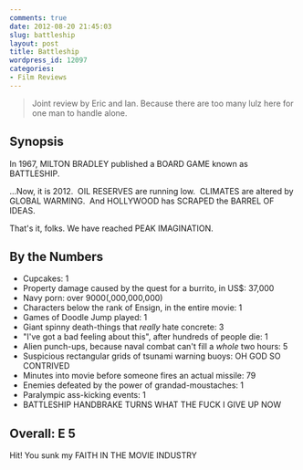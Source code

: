 ```yaml
---
comments: true
date: 2012-08-20 21:45:03
slug: battleship
layout: post
title: Battleship
wordpress_id: 12097
categories:
- Film Reviews
---
```


> Joint review by Eric and Ian. Because there are too many lulz here for one man to handle alone.


## Synopsis


In 1967, MILTON BRADLEY published a BOARD GAME known as BATTLESHIP.

...Now, it is 2012.  OIL RESERVES are running low.  CLIMATES are altered by GLOBAL WARMING.  And HOLLYWOOD has SCRAPED the BARREL OF IDEAS.

That's it, folks. We have reached PEAK IMAGINATION.


## By the Numbers

  * Cupcakes: 1
  * Property damage caused by the quest for a burrito, in US$: 37,000
  * Navy porn: over 9000(,000,000,000)
  * Characters below the rank of Ensign, in the entire movie: 1
  * Games of Doodle Jump played: 1
  * Giant spinny death-things that _really_ hate concrete: 3
  * "I've got a bad feeling about this", after hundreds of people die: 1
  * Alien punch-ups, because naval combat can't fill a _whole_ two hours: 5
  * Suspicious rectangular grids of tsunami warning buoys: OH GOD SO CONTRIVED
  * Minutes into movie before someone fires an actual missile: 79
  * Enemies defeated by the power of grandad-moustaches: 1
  * Paralympic ass-kicking events: 1
  * BATTLESHIP HANDBRAKE TURNS WHAT THE FUCK I GIVE UP NOW

## Overall: E 5

Hit! You sunk my FAITH IN THE MOVIE INDUSTRY
